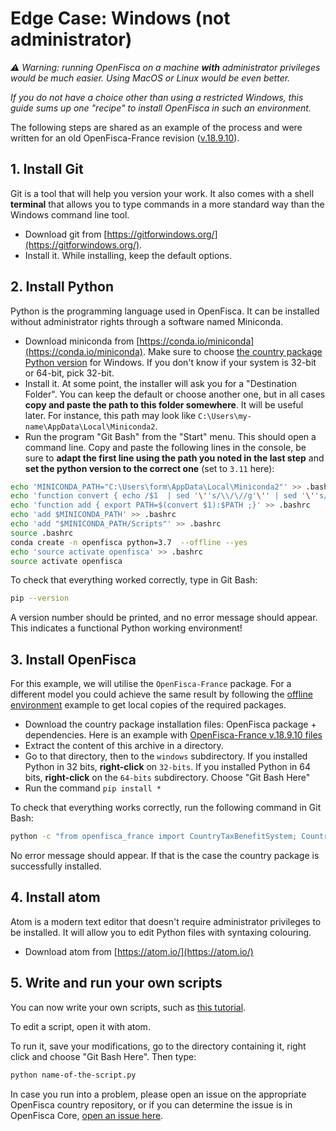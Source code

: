 # Edge Case: Windows (not administrator)

_⚠️ Warning: running OpenFisca on a machine **with** administrator privileges would be much easier. Using MacOS or Linux would be even better._

_If you do not have a choice other than using a restricted Windows, this guide sums up one "recipe" to install OpenFisca in such an environment._

The following steps are shared as an example of the process and were written for an old OpenFisca-France revision ([v.18.9.10](https://github.com/openfisca/openfisca-france/blob/master/CHANGELOG.md#18910-829)).

## 1. Install Git

Git is a tool that will help you version your work. It also comes with a shell **terminal** that allows you to type commands in a more standard way than the Windows command line tool.

- Download git from [https://gitforwindows.org/](https://gitforwindows.org/).
- Install it. While installing, keep the default options.

## 2. Install Python

Python is the programming language used in OpenFisca. It can be installed without administrator rights through a software named Miniconda.

- Download miniconda from [https://conda.io/miniconda](https://conda.io/miniconda). Make sure to choose [the country package Python version](./installation-requirements.md#how-to-find-the-python-version-of-a-model) for Windows. If you don't know if your system is 32-bit or 64-bit, pick 32-bit.
- Install it. At some point, the installer will ask you for a "Destination Folder". You can keep the default or choose another one, but in all cases **copy and paste the path to this folder somewhere**. It will be useful later. For instance, this path may look like `C:\Users\my-name\AppData\Local\Miniconda2`.
- Run the program "Git Bash" from the "Start" menu. This should open a command line. Copy and paste the following lines in the console, be sure to **adapt the first line using the path you noted in the last step** and **set the python version to the correct one** (set to `3.11` here):

```sh
echo 'MINICONDA_PATH="C:\Users\form\AppData\Local\Miniconda2"' >> .bashrc
echo 'function convert { echo /$1  | sed '\''s/\\/\//g'\'' | sed '\''s/://'\'' ; }' >> .bashrc
echo 'function add { export PATH=$(convert $1):$PATH ;}' >> .bashrc
echo 'add $MINICONDA_PATH' >> .bashrc
echo 'add "$MINICONDA_PATH/Scripts"' >> .bashrc
source .bashrc
conda create -n openfisca python=3.7  --offline --yes
echo 'source activate openfisca' >> .bashrc
source activate openfisca
```

To check that everything worked correctly, type in Git Bash:

```sh
pip --version
```

A version number should be printed, and no error message should appear. This indicates a functional Python working environment!

## 3. Install OpenFisca

For this example, we will utilise the `OpenFisca-France` package. For a different model you could achieve the same result by following the [offline environment](offline-environment) example to get local copies of the required packages.

- Download the country package installation files: OpenFisca package + dependencies. Here is an example with [OpenFisca-France v.18.9.10 files](https://github.com/openfisca/openfisca-france-offline/archive/master.zip)
- Extract the content of this archive in a directory.
- Go to that directory, then to the `windows` subdirectory. If you installed Python in 32 bits, **right-click** on `32-bits`. If you installed Python in 64 bits, **right-click** on the `64-bits` subdirectory. Choose "Git Bash Here"
- Run the command `pip install *`

To check that everything works correctly, run the following command in Git Bash:

```sh
python -c "from openfisca_france import CountryTaxBenefitSystem; CountryTaxBenefitSystem()"
```

No error message should appear. If that is the case the country package is successfully installed.

## 4. Install atom

Atom is a modern text editor that doesn't require administrator privileges to be installed. It will allow you to edit Python files with syntaxing colouring.

- Download atom from [https://atom.io/](https://atom.io/)

## 5. Write and run your own scripts

You can now write your own scripts, such as [this tutorial](https://raw.githubusercontent.com/Anna-Livia/formation-OF/master/calculer_param_reforme.py).

To edit a script, open it with atom.

To run it, save your modifications, go to the directory containing it, right click and choose "Git Bash Here". Then type:

```sh
python name-of-the-script.py
```

In case you run into a problem, please open an issue on the appropriate OpenFisca country repository, or if you can determine the issue is in OpenFisca Core, [open an issue here](https://github.com/openfisca/openfisca-core/issues/new).

